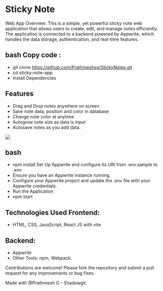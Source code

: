 # Sticky Note 
Web App Overview: This is a simple, yet powerful sticky note web application that allows users to create, edit, and manage notes efficiently. 
The application is connected to a backend powered by Appwrite, which handles the data storage, authentication, and real-time features.


## bash Copy code :
- git clone https://github.com/Prathmeshsg/StickyNotes.git
- cd sticky-note-app
- Install Dependencies

## Features
- Drag and Drop notes anywhere on screen
- Save note data, position and color in database
- Change note color at anytime
- Autogrow note size as data is input
- Autosave notes as you add data.

<img src="demo.gif"/>

## bash

- npm install Set Up Appwrite and configure its URI from .env.sample to .env
- Ensure you have an Appwrite instance running. 
- Configure your Appwrite project and update the .env file with your Appwrite credentials.
- Run the Application
- npm start

## Technologies Used Frontend: 
- HTML, CSS, JavaScript, React JS with vite 
## Backend: 
- Appwrite
- Other Tools: npm, Webpack. 

Contributions are welcome! 
Please fork the repository and submit a pull request for any improvements or bug fixes.

Made with @Prathmesh G - Shadowgit.

